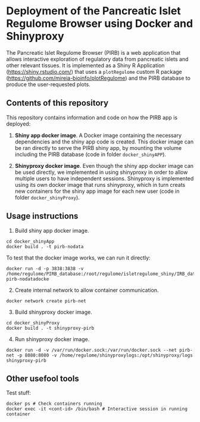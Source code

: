 # Deployment of the Pancreatic Islet Regulome Browser using Docker and Shinyproxy

The Pancreatic Islet Regulome Browser (PIRB) is a web application that allows interactive exploration of regulatory data from pancreatic islets and other relevant tissues. It is implemented as a Shiny R Application (https://shiny.rstudio.com/) that uses a `plotRegulome`  custom R package (https://github.com/mireia-bioinfo/plotRegulome) and the PIRB database to produce the user-requested plots.

## Contents of this repository

This repository contains information and code on how the PIRB app is deployed: 

1. **Shiny app docker image**. A Docker image containing the necessary dependencies and the shiny app code is created. This docker image can be ran directly to serve the PIRB shiny app, by mounting the volume including the PIRB database (code in folder `docker_shinyAPP`).

2. **Shinyproxy docker image**. Even though the shiny app docker image can be used directly, we implemented in using shinyproxy in order to allow multiple users to have independent sessions. Shinyproxy is implemented using its own docker image that runs shinyproxy, which in turn creats new containers for the shiny app image for each new user (code in folder `docker_shinyProxy`).

## Usage instructions

1. Build shiny app docker image.
```
cd docker_shinyApp
docker build . -t pirb-nodata
```
To test that the docker image works, we can run it directly:
```
docker run -d -p 3838:3838 -v /home/regulome/PIRB_database:/root/regulome/isletregulome_shiny/IRB_database pirb-nodatadocke
```

2. Create internal network to allow container communication.
```
docker network create pirb-net
```

3. Build shinyproxy docker image.
```
cd docker_shinyProxy
docker build . -t shinyproxy-pirb
```

4. Run shinyproxy docker image.
```
docker run -d -v /var/run/docker.sock:/var/run/docker.sock --net pirb-net -p 8080:8080 -v /home/regulome/shinyproxylogs:/opt/shinyproxy/logs shinyproxy-pirb
```


## Other usefool tools

Test stuff:

```
docker ps # Check containers running
docker exec -it <cont-id> /bin/bash # Interactive session in running container
```